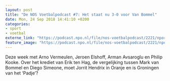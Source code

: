 ```yaml
---
layout: post
title: "De NOS Voetbalpodcast #7: Het staat nu 3-0 voor Van Bommel"
date: Mon, 24 Sep 2018 14:41:10 +0200
categories: 
- sport 
- voetbal 
externe_link: "https://podcast.npo.nl/file/nos-voetbalpodcast/2221/nporadio1_nos-voetbalpodcast_20180924_de-nos-voetbalpodcast-7-het-staat-nu-3-0-voor-van-bommel.mp3"
feature_image: "https://podcast.npo.nl/file/nos-voetbalpodcast/2221/nporadio1_nos-voetbalpodcast_20180924_de-nos-voetbalpodcast-7-het-staat-nu-3-0-voor-van-bommel.mp3"
---
```


Deze week met Arno Vermeulen, Jeroen Elshoff, Arman Avsaroglu en Philip Kooke.  Over het krediet van Erik ten Hag, de vergelijking tussen Mark van Bommel en Diego Simeone, moet Jorrit Hendrix in Oranje en is Groningen van het ‘Padje’?
